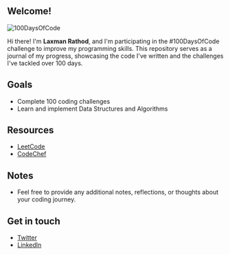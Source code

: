 ## Welcome!

![100DaysOfCode](https://img.shields.io/badge/100DaysOfCode-Challenge-blueviolet.svg)

Hi there! I'm **Laxman Rathod**, and I'm participating in the #100DaysOfCode challenge to improve my programming skills. This repository serves as a journal of my progress, showcasing the code I've written and the challenges I've tackled over 100 days.

## Goals
- Complete 100 coding challenges
- Learn and implement Data Structures and Algorithms

## Resources
- [LeetCode](https://www.leetcode.com/luckyrathod)
- [CodeChef](https://www.codechef.com/users/laxmanr_12)

## Notes
- Feel free to provide any additional notes, reflections, or thoughts about your coding journey.

## Get in touch 
- [Twitter](https://twitter.com/luckyrathod__)
- [LinkedIn](https://www.linkedin.com/in/laxman-rathod)
